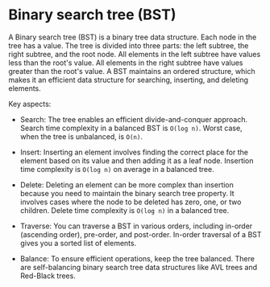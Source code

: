 # Binary search tree (BST)

A Binary search tree (BST) is a binary tree data structure. Each node in the tree has a value. The tree is divided into three parts: the left subtree, the right subtree, and the root node. All elements in the left subtree have values less than the root's value. All elements in the right subtree have values greater than the root's value. A BST maintains an ordered structure, which makes it an efficient data structure for searching, inserting, and deleting elements.

Key aspects:

* Search: The tree enables an efficient divide-and-conquer approach. Search time complexity in a balanced BST is `O(log n)`. Worst case, when the tree is unbalanced, is `O(n)`.

* Insert: Inserting an element involves finding the correct place for the element based on its value and then adding it as a leaf node. Insertion time complexity is `O(log n)` on average in a balanced tree.

* Delete: Deleting an element can be more complex than insertion because you need to maintain the binary search tree property. It involves cases where the node to be deleted has zero, one, or two children. Delete time complexity is `O(log n)` in a balanced tree.

* Traverse: You can traverse a BST in various orders, including in-order (ascending order), pre-order, and post-order. In-order traversal of a BST gives you a sorted list of elements.

* Balance: To ensure efficient operations, keep the tree balanced. There are self-balancing binary search tree data structures like AVL trees and Red-Black trees.
